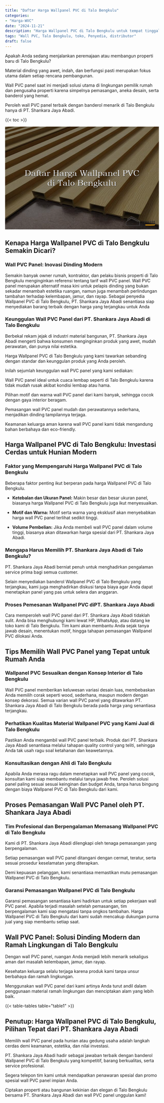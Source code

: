 ```yaml
---
title: "Daftar Harga Wallpanel PVC di Talo Bengkulu"
categories: 
- "Harga-WVC"
date: "2024-11-21"
description: "Harga Wallpanel PVC di Talo Bengkulu untuk tempat tinggal, perkantoran, serta ritel. Panel berkualitas, pilihan motif, warna modern, dengan layanan instalasi dikerjakan oleh tim profesional serta jaminan resmi!|Servis distribusi Wallpanel PVC di Talo Bengkulu bagi keperluan tempat tinggal, kantor, maupun gerai, dengan panel berkualitas dan penempatan oleh teknisi ahli serta garansi resmi.|Pilihan Wallpanel PVC di Talo Bengkulu yang terbukti untuk rumah, kantor, dan ritel, bersama produk unggulan dan pemasangan dikerjakan oleh tim ahli dan kepastian resmi.|Penyediaan Wallpanel PVC di Talo Bengkulu untuk tempat tinggal, perkantoran, dan toko, beserta produk terbaik dan pemasangan ditangani oleh tim profesional, dilengkapi dengan jaminan resmi.}"
tags: "Wall PVC, Talo Bengkulu, toko, Penyedia, distributor"
draft: false
---
```


Apakah Anda sedang menjalankan peremajaan atau membangun properti baru di Talo Bengkulu?

Material dinding yang awet, indah, dan berfungsi pasti merupakan fokus utama dalam setiap rencana pembangunan.

Wall PVC panel saat ini menjadi solusi utama di lingkungan pemilik rumah dan pengusaha properti karena simpelnya pemasangan, aneka desain, serta banderol yang hemat.

Peroleh wall PVC panel terbaik dengan banderol menarik di Talo Bengkulu hanya di PT. Shankara Jaya Abadi.

{{< toc >}}

![Daftar Harga Wallpanel PVC di Talo Bengkulu](/images/Harga-WVC/Daftar-Harga-Wallpanel-PVC-di-Talo-Bengkulu.png)


## Kenapa Harga Wallpanel PVC di Talo Bengkulu Semakin Dicari?

### Wall PVC Panel: Inovasi Dinding Modern

Semakin banyak owner rumah, kontraktor, dan pelaku bisnis properti di Talo Bengkulu menginginkan referensi tentang tarif wall PVC panel. Wall PVC panel merupakan alternatif masa kini untuk pelapis dinding yang bukan sekadar menambah estetika ruangan, namun juga menambah perlindungan tambahan terhadap kelembapan, jamur, dan rayap. Sebagai penyedia Wallpanel PVC di Talo Bengkulu, PT. Shankara Jaya Abadi senantiasa siap menyediakan barang terbaik dengan harga yang terjangkau untuk Anda

### Keunggulan Wall PVC Panel dari PT. Shankara Jaya Abadi di Talo Bengkulu

Berbekal rekam jejak di industri material bangunan, PT. Shankara Jaya Abadi mengerti bahwa konsumen menginginkan produk yang awet, mudah perawatan, dan punya nilai estetika.

Harga Wallpanel PVC di Talo Bengkulu yang kami tawarkan sebanding dengan standar dan keunggulan produk yang Anda peroleh.

Inilah sejumlah keunggulan wall PVC panel yang kami sediakan:

Wall PVC panel ideal untuk cuaca lembap seperti di Talo Bengkulu karena tidak mudah rusak akibat kondisi lembap atau hama.

Pilihan motif dan warna wall PVC panel dari kami banyak, sehingga cocok dengan gaya interior beragam.

Pemasangan wall PVC panel mudah dan perawatannya sederhana, menjadikan dinding tampilannya terjaga.

Keamanan keluarga aman karena wall PVC panel kami tidak mengandung bahan berbahaya dan eco-friendly.

## Harga Wallpanel PVC di Talo Bengkulu: Investasi Cerdas untuk Hunian Modern

### Faktor yang Mempengaruhi Harga Wallpanel PVC di Talo Bengkulu

Beberapa faktor penting ikut berperan pada harga Wallpanel PVC di Talo Bengkulu.

- **Ketebalan dan Ukuran Panel:** Makin besar dan besar ukuran panel, biasanya harga Wallpanel PVC di Talo Bengkulu juga ikut menyesuaikan.

- **Motif dan Warna:** Motif serta warna yang eksklusif akan menyebabkan harga wall PVC panel terlihat sedikit tinggi.

- **Volume Pembelian:** Jika Anda membeli wall PVC panel dalam volume tinggi, biasanya akan ditawarkan harga spesial dari PT. Shankara Jaya Abadi.

### Mengapa Harus Memilih PT. Shankara Jaya Abadi di Talo Bengkulu?

PT. Shankara Jaya Abadi berniat penuh untuk menghadirkan pengalaman service prima bagi semua customer.

Selain menyediakan banderol Wallpanel PVC di Talo Bengkulu yang terjangkau, kami juga menghadirkan diskusi tanpa biaya agar Anda dapat menetapkan panel yang pas untuk selera dan anggaran.

### Proses Pemesanan Wallpanel PVC diPT. Shankara Jaya Abadi

Cara memperoleh wall PVC panel dari PT. Shankara Jaya Abadi tidaklah sulit. Anda bisa menghubungi kami lewat HP, WhatsApp, atau datang ke toko kami di Talo Bengkulu. Tim kami akan membantu Anda sejak tanya jawab desain, menentukan motif, hingga tahapan pemasangan Wallpanel PVC dilokasi Anda.

## Tips Memilih Wall PVC Panel yang Tepat untuk Rumah Anda

### Wallpanel PVC Sesuaikan dengan Konsep Interior di Talo Bengkulu

Wall PVC panel memberikan keluwesan variasi desain luas, membebaskan Anda memilih corak seperti wood, sederhana, maupun modern dengan konsep dekorasi. Semua varian wall PVC panel yang ditawarkan PT. Shankara Jaya Abadi di Talo Bengkulu berada pada harga yang senantiasa terjangkau.

### Perhatikan Kualitas Material Wallpanel PVC yang Kami Jual di Talo Bengkulu

Pastikan Anda mengambil wall PVC panel terbaik. Produk dari PT. Shankara Jaya Abadi senantiasa melalui tahapan quality control yang teliti, sehingga Anda tak usah ragu soal ketahanan dan keawetannya.

### Konsultasikan dengan Ahli di Talo Bengkulu

Apabila Anda merasa ragu dalam menetapkan wall PVC panel yang cocok, konsultan kami siap membantu melalui tanya jawab free. Peroleh solusi panel paling sesuai sesuai keinginan dan budget Anda, tanpa harus bingung dengan biaya Wallpanel PVC di Talo Bengkulu dari kami.

## Proses Pemasangan Wall PVC Panel oleh PT. Shankara Jaya Abadi

### Tim Profesional dan Berpengalaman Memasang Wallpanel PVC di Talo Bengkulu

Kami di PT. Shankara Jaya Abadi dilengkapi oleh tenaga pemasangan yang berpengalaman.

Setiap pemasangan wall PVC panel ditangani dengan cermat, teratur, serta sesuai prosedur keselamatan yang diterapkan.

Demi kepuasan pelanggan, kami senantiasa memastikan mutu pemasangan Wallpanel PVC di Talo Bengkulu.

### Garansi Pemasangan Wallpanel PVC di Talo Bengkulu

Garansi pemasangan senantiasa kami hadirkan untuk setiap pekerjaan wall PVC panel. Apabila terjadi masalah setelah pemasangan, tim berpengalaman kami siap mengatasi tanpa ongkos tambahan. Harga Wallpanel PVC di Talo Bengkulu dari kami sudah mencakup dukungan purna jual yang siap membantu setiap saat.

## Wall PVC Panel: Solusi Dinding Modern dan Ramah Lingkungan di Talo Bengkulu

Dengan wall PVC panel, ruangan Anda menjadi lebih menarik sekaligus aman dari masalah kelembapan, jamur, dan rayap.

Kesehatan keluarga selalu terjaga karena produk kami tanpa unsur berbahaya dan ramah lingkungan.

Menggunakan wall PVC panel dari kami artinya Anda turut andil dalam penggunaan material ramah lingkungan dan menciptakan alam yang lebih baik.

{{< table-tables table="table1" >}}

## Penutup: Harga Wallpanel PVC di Talo Bengkulu, Pilihan Tepat dari PT. Shankara Jaya Abadi

Memilih wall PVC panel pada hunian atau gedung usaha adalah langkah cerdas demi keamanan, estetika, dan nilai investasi.

PT. Shankara Jaya Abadi hadir sebagai jawaban terbaik dengan banderol Wallpanel PVC di Talo Bengkulu yang kompetitif, barang berkualitas, serta service profesional.

Segera telepon tim kami untuk mendapatkan penawaran spesial dan promo spesial wall PVC panel impian Anda.

Ciptakan properti atau bangunan kekinian dan elegan di Talo Bengkulu bersama PT. Shankara Jaya Abadi dan wall PVC panel unggulan kami!